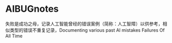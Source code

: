 # AIBUGnotes
失败是成功之母，记录人工智能曾经的错误案例（简称：人工智障）以供参考，相似类型的错误不重复记录，Documenting various past AI mistakes
Failures Of All Time
